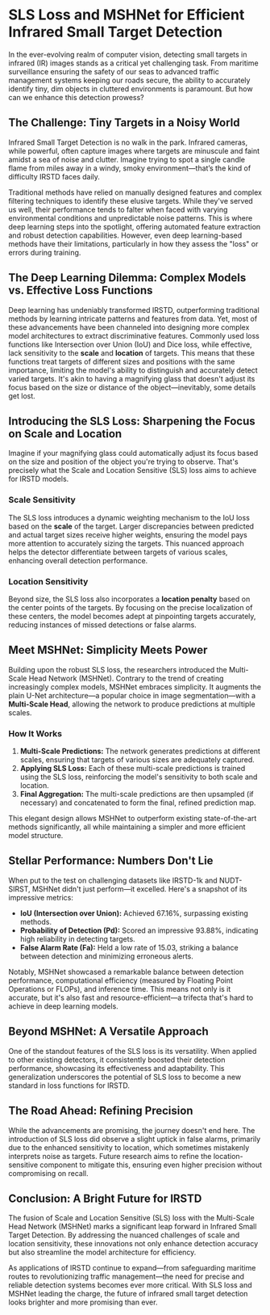 # SLS Loss and MSHNet for Efficient Infrared Small Target Detection 

In the ever-evolving realm of computer vision, detecting small targets in infrared (IR) images stands as a critical yet challenging task. From maritime surveillance ensuring the safety of our seas to advanced traffic management systems keeping our roads secure, the ability to accurately identify tiny, dim objects in cluttered environments is paramount. But how can we enhance this detection prowess?

## The Challenge: Tiny Targets in a Noisy World

Infrared Small Target Detection is no walk in the park. Infrared cameras, while powerful, often capture images where targets are minuscule and faint amidst a sea of noise and clutter. Imagine trying to spot a single candle flame from miles away in a windy, smoky environment—that’s the kind of difficulty IRSTD faces daily.

Traditional methods have relied on manually designed features and complex filtering techniques to identify these elusive targets. While they've served us well, their performance tends to falter when faced with varying environmental conditions and unpredictable noise patterns. This is where deep learning steps into the spotlight, offering automated feature extraction and robust detection capabilities. However, even deep learning-based methods have their limitations, particularly in how they assess the "loss" or errors during training.

## The Deep Learning Dilemma: Complex Models vs. Effective Loss Functions

Deep learning has undeniably transformed IRSTD, outperforming traditional methods by learning intricate patterns and features from data. Yet, most of these advancements have been channeled into designing more complex model architectures to extract discriminative features. 
Commonly used loss functions like Intersection over Union (IoU) and Dice loss, while effective, lack sensitivity to the **scale** and **location** of targets. This means that these functions treat targets of different sizes and positions with the same importance, limiting the model's ability to distinguish and accurately detect varied targets. It's akin to having a magnifying glass that doesn't adjust its focus based on the size or distance of the object—inevitably, some details get lost.

## Introducing the SLS Loss: Sharpening the Focus on Scale and Location

Imagine if your magnifying glass could automatically adjust its focus based on the size and position of the object you're trying to observe. That's precisely what the Scale and Location Sensitive (SLS) loss aims to achieve for IRSTD models.

### **Scale Sensitivity**

The SLS loss introduces a dynamic weighting mechanism to the IoU loss based on the **scale** of the target. Larger discrepancies between predicted and actual target sizes receive higher weights, ensuring the model pays more attention to accurately sizing the targets. This nuanced approach helps the detector differentiate between targets of various scales, enhancing overall detection performance.

### **Location Sensitivity**

Beyond size, the SLS loss also incorporates a **location penalty** based on the center points of the targets. By focusing on the precise localization of these centers, the model becomes adept at pinpointing targets accurately, reducing instances of missed detections or false alarms.

## Meet MSHNet: Simplicity Meets Power

Building upon the robust SLS loss, the researchers introduced the Multi-Scale Head Network (MSHNet). Contrary to the trend of creating increasingly complex models, MSHNet embraces simplicity. It augments the plain U-Net architecture—a popular choice in image segmentation—with a **Multi-Scale Head**, allowing the network to produce predictions at multiple scales.

### **How It Works**

1.  **Multi-Scale Predictions:** The network generates predictions at different scales, ensuring that targets of various sizes are adequately captured.
2.  **Applying SLS Loss:** Each of these multi-scale predictions is trained using the SLS loss, reinforcing the model's sensitivity to both scale and location.
3.  **Final Aggregation:** The multi-scale predictions are then upsampled (if necessary) and concatenated to form the final, refined prediction map.

This elegant design allows MSHNet to outperform existing state-of-the-art methods significantly, all while maintaining a simpler and more efficient model structure.

## Stellar Performance: Numbers Don't Lie

When put to the test on challenging datasets like IRSTD-1k and NUDT-SIRST, MSHNet didn't just perform—it excelled. Here's a snapshot of its impressive metrics:

-   **IoU (Intersection over Union):** Achieved 67.16%, surpassing existing methods.
-   **Probability of Detection (Pd):** Scored an impressive 93.88%, indicating high reliability in detecting targets.
-   **False Alarm Rate (Fa):** Held a low rate of 15.03, striking a balance between detection and minimizing erroneous alerts.

Notably, MSHNet showcased a remarkable balance between detection performance, computational efficiency (measured by Floating Point Operations or FLOPs), and inference time. This means not only is it accurate, but it's also fast and resource-efficient—a trifecta that's hard to achieve in deep learning models.

## Beyond MSHNet: A Versatile Approach

One of the standout features of the SLS loss is its versatility. When applied to other existing detectors, it consistently boosted their detection performance, showcasing its effectiveness and adaptability. This generalization underscores the potential of SLS loss to become a new standard in loss functions for IRSTD.

## The Road Ahead: Refining Precision

While the advancements are promising, the journey doesn't end here. The introduction of SLS loss did observe a slight uptick in false alarms, primarily due to the enhanced sensitivity to location, which sometimes mistakenly interprets noise as targets. Future research aims to refine the location-sensitive component to mitigate this, ensuring even higher precision without compromising on recall.

## Conclusion: A Bright Future for IRSTD

The fusion of Scale and Location Sensitive (SLS) loss with the Multi-Scale Head Network (MSHNet) marks a significant leap forward in Infrared Small Target Detection. By addressing the nuanced challenges of scale and location sensitivity, these innovations not only enhance detection accuracy but also streamline the model architecture for efficiency.

As applications of IRSTD continue to expand—from safeguarding maritime routes to revolutionizing traffic management—the need for precise and reliable detection systems becomes ever more critical. With SLS loss and MSHNet leading the charge, the future of infrared small target detection looks brighter and more promising than ever.
